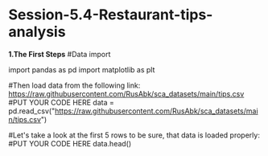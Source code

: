 # Session-5.4-Restaurant-tips-analysis
**1.The First Steps**
#Data import

import pandas as pd
import matplotlib as plt

#Then load data from the following link: https://raw.githubusercontent.com/RusAbk/sca_datasets/main/tips.csv
#PUT YOUR CODE HERE
data = pd.read_csv("https://raw.githubusercontent.com/RusAbk/sca_datasets/main/tips.csv")

#Let's take a look at the first 5 rows to be sure, that data is loaded properly:     
#PUT YOUR CODE HERE
data.head()

